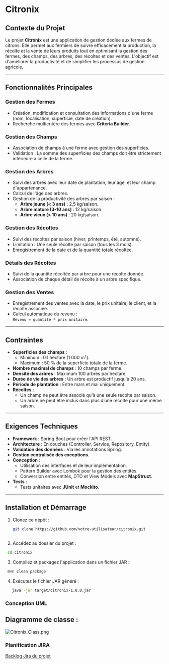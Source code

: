 # Citronix

## Contexte du Projet
Le projet **Citronix** est une application de gestion dédiée aux fermes de citrons. Elle permet aux fermiers de suivre efficacement la production, la récolte et la vente de leurs produits tout en optimisant la gestion des fermes, des champs, des arbres, des récoltes et des ventes. L'objectif est d'améliorer la productivité et de simplifier les processus de gestion agricole.

---

## Fonctionnalités Principales

### Gestion des Fermes
- Création, modification et consultation des informations d'une ferme (nom, localisation, superficie, date de création).
- Recherche multicritère des fermes avec **Criteria Builder**.

### Gestion des Champs
- Association de champs à une ferme avec gestion des superficies.
- Validation : La somme des superficies des champs doit être strictement inférieure à celle de la ferme.

### Gestion des Arbres
- Suivi des arbres avec leur date de plantation, leur âge, et leur champ d'appartenance.
- Calcul de l'âge des arbres.
- Gestion de la productivité des arbres par saison :
    - **Arbre jeune (< 3 ans)** : 2,5 kg/saison.
    - **Arbre mature (3-10 ans)** : 12 kg/saison.
    - **Arbre vieux (> 10 ans)** : 20 kg/saison.

### Gestion des Récoltes
- Suivi des récoltes par saison (hiver, printemps, été, automne).
- Limitation : Une seule récolte par saison (tous les 3 mois).
- Enregistrement de la date et de la quantité totale récoltée.

### Détails des Récoltes
- Suivi de la quantité récoltée par arbre pour une récolte donnée.
- Association de chaque détail de récolte à un arbre spécifique.

### Gestion des Ventes
- Enregistrement des ventes avec la date, le prix unitaire, le client, et la récolte associée.
- Calcul automatique du revenu :  
  `Revenu = quantité * prix unitaire`.

---

## Contraintes
- **Superficies des champs** :
    - Minimum : 0.1 hectare (1 000 m²).
    - Maximum : 50 % de la superficie totale de la ferme.
- **Nombre maximal de champs** : 10 champs par ferme.
- **Densité des arbres** : Maximum 100 arbres par hectare.
- **Durée de vie des arbres** : Un arbre est productif jusqu'à 20 ans.
- **Période de plantation** : Entre mars et mai uniquement.
- **Récoltes** :
    - Un champ ne peut être associé qu'à une seule récolte par saison.
    - Un arbre ne peut être inclus dans plus d’une récolte pour une même saison.

---

## Exigences Techniques
- **Framework** : Spring Boot pour créer l'API REST.
- **Architecture** : En couches (Controller, Service, Repository, Entity).
- **Validation des données** : Via les annotations Spring.
- **Gestion centralisée des exceptions**.
- **Conception** :
    - Utilisation des interfaces et de leur implémentation.
    - Pattern Builder avec Lombok pour la gestion des entités.
    - Conversion entre entités, DTO et View Models avec **MapStruct**.
- **Tests** :
    - Tests unitaires avec **JUnit** et **Mockito**.

---

## Installation et Démarrage

1. Clonez ce dépôt :
   ```bash
   git clone https://github.com/votre-utilisateur/citronix.git
  
 2. Accédez au dossier du projet :
   ````bash
    cd citronix
````
 3. Compilez et packagez l'application dans un fichier JAR :
   ```bash
    mvn clean package
  ````

 4. Exécutez le fichier JAR généré :

 ```bash
    java -jar target/citronix-1.0.0.jar
  ````



### Conception UML
## Diagramme de classe :
![Citronix_Class.png](Conception/Citronix_Class.png)
### Planification JIRA

[Backlog Jira du projet](https://akilsalaheddine203.atlassian.net/jira/software/projects/CIT/boards/5/timeline?shared=&atlOrigin=eyJpIjoiNDA1MjFhNzFkODM0NGZkNjgxNmVlM2JhYTk5ZjExNjAiLCJwIjoiaiJ9)

   